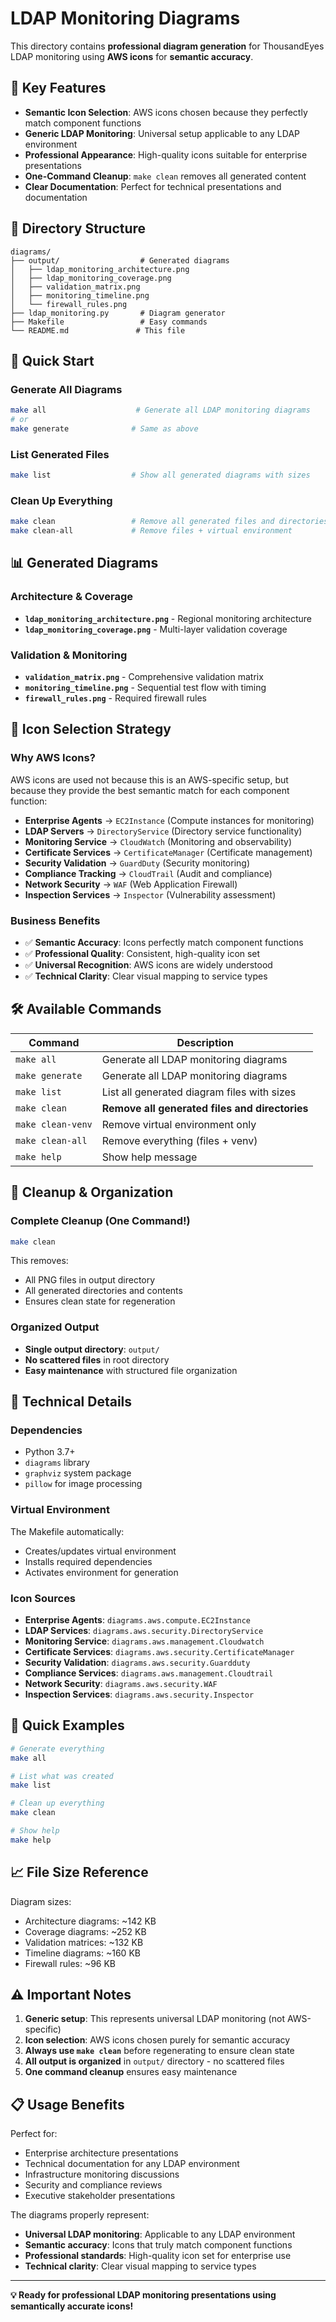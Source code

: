 # LDAP Monitoring Diagrams

This directory contains **professional diagram generation** for ThousandEyes LDAP monitoring using **AWS icons** for **semantic accuracy**.

## 🎯 Key Features

- **Semantic Icon Selection**: AWS icons chosen because they perfectly match component functions
- **Generic LDAP Monitoring**: Universal setup applicable to any LDAP environment
- **Professional Appearance**: High-quality icons suitable for enterprise presentations
- **One-Command Cleanup**: `make clean` removes all generated content
- **Clear Documentation**: Perfect for technical presentations and documentation

## 📁 Directory Structure

```
diagrams/
├── output/                  # Generated diagrams
│   ├── ldap_monitoring_architecture.png
│   ├── ldap_monitoring_coverage.png
│   ├── validation_matrix.png
│   ├── monitoring_timeline.png
│   └── firewall_rules.png
├── ldap_monitoring.py       # Diagram generator
├── Makefile                 # Easy commands
└── README.md               # This file
```

## 🚀 Quick Start

### Generate All Diagrams
```bash
make all                    # Generate all LDAP monitoring diagrams
# or
make generate              # Same as above
```

### List Generated Files
```bash
make list                  # Show all generated diagrams with sizes
```

### Clean Up Everything
```bash
make clean                 # Remove all generated files and directories
make clean-all             # Remove files + virtual environment
```

## 📊 Generated Diagrams

### Architecture & Coverage
- **`ldap_monitoring_architecture.png`** - Regional monitoring architecture
- **`ldap_monitoring_coverage.png`** - Multi-layer validation coverage

### Validation & Monitoring
- **`validation_matrix.png`** - Comprehensive validation matrix
- **`monitoring_timeline.png`** - Sequential test flow with timing
- **`firewall_rules.png`** - Required firewall rules

## 🎨 Icon Selection Strategy

### Why AWS Icons?
AWS icons are used not because this is an AWS-specific setup, but because they provide the best semantic match for each component function:

- **Enterprise Agents** → `EC2Instance` (Compute instances for monitoring)
- **LDAP Servers** → `DirectoryService` (Directory service functionality)
- **Monitoring Service** → `CloudWatch` (Monitoring and observability)
- **Certificate Services** → `CertificateManager` (Certificate management)
- **Security Validation** → `GuardDuty` (Security monitoring)
- **Compliance Tracking** → `CloudTrail` (Audit and compliance)
- **Network Security** → `WAF` (Web Application Firewall)
- **Inspection Services** → `Inspector` (Vulnerability assessment)

### Business Benefits
- ✅ **Semantic Accuracy**: Icons perfectly match component functions
- ✅ **Professional Quality**: Consistent, high-quality icon set
- ✅ **Universal Recognition**: AWS icons are widely understood
- ✅ **Technical Clarity**: Clear visual mapping to service types

## 🛠️ Available Commands

| Command | Description |
|---------|-------------|
| `make all` | Generate all LDAP monitoring diagrams |
| `make generate` | Generate all LDAP monitoring diagrams |
| `make list` | List all generated diagram files with sizes |
| `make clean` | **Remove all generated files and directories** |
| `make clean-venv` | Remove virtual environment only |
| `make clean-all` | Remove everything (files + venv) |
| `make help` | Show help message |

## 🧹 Cleanup & Organization

### Complete Cleanup (One Command!)
```bash
make clean
```
This removes:
- All PNG files in output directory
- All generated directories and contents
- Ensures clean state for regeneration

### Organized Output
- **Single output directory**: `output/`
- **No scattered files** in root directory
- **Easy maintenance** with structured file organization

## 🔧 Technical Details

### Dependencies
- Python 3.7+
- `diagrams` library
- `graphviz` system package
- `pillow` for image processing

### Virtual Environment
The Makefile automatically:
- Creates/updates virtual environment
- Installs required dependencies
- Activates environment for generation

### Icon Sources
- **Enterprise Agents**: `diagrams.aws.compute.EC2Instance`
- **LDAP Services**: `diagrams.aws.security.DirectoryService`
- **Monitoring Service**: `diagrams.aws.management.Cloudwatch`
- **Certificate Services**: `diagrams.aws.security.CertificateManager`
- **Security Validation**: `diagrams.aws.security.Guardduty`
- **Compliance Services**: `diagrams.aws.management.Cloudtrail`
- **Network Security**: `diagrams.aws.security.WAF`
- **Inspection Services**: `diagrams.aws.security.Inspector`

## 🎉 Quick Examples

```bash
# Generate everything
make all

# List what was created
make list

# Clean up everything
make clean

# Show help
make help
```

## 📈 File Size Reference

Diagram sizes:
- Architecture diagrams: ~142 KB
- Coverage diagrams: ~252 KB
- Validation matrices: ~132 KB
- Timeline diagrams: ~160 KB
- Firewall rules: ~96 KB

## ⚠️ Important Notes

1. **Generic setup**: This represents universal LDAP monitoring (not AWS-specific)
2. **Icon selection**: AWS icons chosen purely for semantic accuracy
3. **Always use `make clean`** before regenerating to ensure clean state
4. **All output is organized** in `output/` directory - no scattered files
5. **One command cleanup** ensures easy maintenance

## 📋 Usage Benefits

Perfect for:
- Enterprise architecture presentations
- Technical documentation for any LDAP environment
- Infrastructure monitoring discussions
- Security and compliance reviews
- Executive stakeholder presentations

The diagrams properly represent:
- **Universal LDAP monitoring**: Applicable to any LDAP environment
- **Semantic accuracy**: Icons that truly match component functions
- **Professional standards**: High-quality icon set for enterprise use
- **Technical clarity**: Clear visual mapping to service types

---

**💡 Ready for professional LDAP monitoring presentations using semantically accurate icons!** 